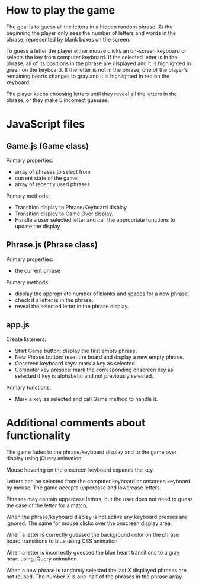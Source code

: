 
# How to play the game #

The goal is to guess all the letters in a hidden random phrase. At the beginning the player only sees the number of letters and words in the phrase, represented by blank boxes on the screen.

To guess a letter the player either mouse clicks an on-screen keyboard or selects the key from computer keyboard. If the selected letter is in the phrase, all of its positions in the phrase are displayed and it is highlighted in green on the keyboard. If the letter is not in the phrase, one of the player's remaining hearts changes to gray and it is highlighted in red on the keyboard.

The player keeps choosing letters until they reveal all the letters in the phrase, or they make 5 incorrect guesses.


# JavaScript files #

## Game.js (Game class) ##

Primary properties:
- array of phrases to select from
- current state of the game
- array of recently used phrases

Primary methods:
- Transition display to Phrase/Keyboard display.
- Transition display to Game Over display.
- Handle a user selected letter and call the appropriate functions to update the display.

## Phrase.js (Phrase class) ##

Primary properties:
- the current phrase

Primary methods:
- display the appropriate number of blanks and spaces for a new phrase.
- check if a letter is in the phrase.
- reveal the selected letter in the phrase display.

## app.js ##

Create listeners:
- Start Game button: display the first empty phrase.
- New Phrase button: reset the board and display a new empty phrase.
- Onscreen keyboard keys: mark a key as selected.
- Computer key presses: mark the corresponding onscreen key as selected if key is alphabetic and not previously selected.

Primary functions:
- Mark a key as selected and call Game method to handle it.


# Additional comments about functionality #

The game fades to the phrase/keyboard display and to the game over display using jQuery animation.

Mouse hovering on the onscreen keyboard expands the key.

Letters can be selected from the computer keyboard or onscreen keyboard by mouse. The game accepts uppercase and lowercase letters.

Phrases may contain uppercase letters, but the user does not need to guess the case of the letter for a match.

When the phrase/keyboard display is not active any keyboard presses are ignored. The same for mouse clicks over the onscreen display area.

When a letter is correctly guessed the background color on the phrase board transitions to blue using CSS animation

When a letter is incorrectly guessed the blue heart transitions to a gray heart using jQuery animation.

When a new phrase is randomly selected the last X displayed phrases are not reused. The number X is one-half of the phrases in the phrase array.
